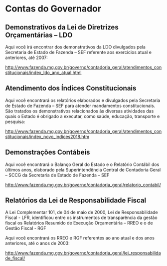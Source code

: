 # Contas do Governador

## Demonstrativos da Lei de Diretrizes Orçamentárias – LDO
Aqui você irá encontrar dos demonstrativos da LDO divulgados pela Secretaria de Estado de Fazenda – SEF referente aos exercícios atual e anteriores, até 2007:

http://www.fazenda.mg.gov.br/governo/contadoria_geral/atendimentos_constitucionais/index_ldo_ano_atual.html


## Atendimento dos Índices Constitucionais

Aqui você encontrará os relatórios elaborados e divulgados pela Secretaria de Estado de Fazenda – SEF para atender mandamentos constitucionais.
São tratados os demonstrativos relacionados às diversas atividades das quais o Estado é obrigado a executar, como saúde, educação, transporte e pesquisa:

http://www.fazenda.mg.gov.br/governo/contadoria_geral/atendimentos_constitucionais/index_novo_indices2018.htm


## Demonstrações Contábeis

Aqui você encontrará o Balanço Geral do Estado e o Relatório Contábil dos últimos anos, elaborado pela Superintendência Central de Contadoria Geral – SCCG da Secretaria de Estado de Fazenda – SEF

http://www.fazenda.mg.gov.br/governo/contadoria_geral/relatorio_contabil/


## Relatórios da Lei de Responsabilidade Fiscal

A Lei Complementar 101, de 04 de maio de 2000, Lei de Responsabilidade Fiscal - LFR, identificou entre os instrumentos de transparência da gestão fiscal os Relatórios Resumido de Execução Orçamentária – RREO e o de Gestão Fiscal - RGF

Aqui você encontrará os RREO e RGF referentes ao ano atual e dos anos anteriores, até o anos de 2003:

http://www.fazenda.mg.gov.br/governo/contadoria_geral/lei_responsabilidade_fiscal/
